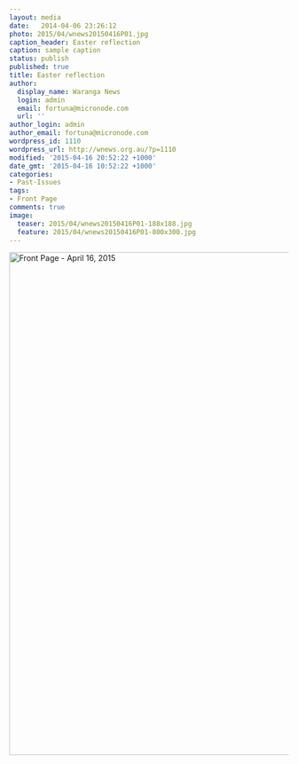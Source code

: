```yaml
---
layout: media
date:   2014-04-06 23:26:12
photo: 2015/04/wnews20150416P01.jpg
caption_header: Easter reflection
caption: sample caption
status: publish
published: true
title: Easter reflection
author:
  display_name: Waranga News
  login: admin
  email: fortuna@micronode.com
  url: ''
author_login: admin
author_email: fortuna@micronode.com
wordpress_id: 1110
wordpress_url: http://wnews.org.au/?p=1110
modified: '2015-04-16 20:52:22 +1000'
date_gmt: '2015-04-16 10:52:22 +1000'
categories:
- Past-Issues
tags:
- Front Page
comments: true
image:
  teaser: 2015/04/wnews20150416P01-188x188.jpg
  feature: 2015/04/wnews20150416P01-800x300.jpg
---
```


<a href="{{ site.url }}/images/2015/04/wnews20150416P01.pdf"><img class="alignnone size-full wp-image-1104" src="{{ site.url }}/images/2015/04/wnews20150416P01.jpg" alt="Front Page - April 16, 2015" width="624" height="907" /></a>
